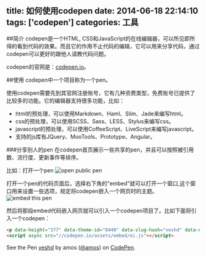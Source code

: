 title: 如何使用codepen
date: 2014-06-18 22:14:10
tags: ['codepen']
categories: 工具
-----------------------------

##简介
codepen是一个HTML, CSS和JavaScript的在线编辑器，可以所见即所得的看到代码的效果。而且它的作用不止代码的编辑，它可以用来分享代码，通过codepen可以更好的跟他人请教代码问题。

codepen的官网是：[codepen.io](https://codepen.io)。

##使用
codepen中一个项目称为一个pen。

使用codepen需要先到其官网注册账号，它有几种资费类型，免费账号已提供了比较多的功能。它的编辑器支持很多功能，比如：
+ html的预处理，可以使用Markdown、Haml、Slim、Jade来编写html。
+ css的预处理，可以使用SCSS、Sass、LESS、Stylus来编写css。
+ javascript的预处理，可以使用CoffeeScript、LiveScript来编写javascript。
+ 支持的js库有JQuery、MooTools、Prototype、Angular。

###分享别人的pen
在codepen首页展示一些共享的pen，并且可以按照被引用数、流行度、更新事件等排序。

比如：打开一个pen
![open public pen](/images/201401/pick-pen.png)

打开一个pen的代码页面后，选择右下角的"embed"就可以打开一个窗口,这个窗口用来设置一些选项，规定将codepen嵌入一个网页时的主题。
![embed this pen](/images/201401/embed-pen.png)

然后将那段embed代码嵌入网页就可以引入一个codepen项目了。比如下面将引入一个codepen：
```html
<p data-height="377" data-theme-id="8440" data-slug-hash="veshd" data-default-tab="result" data-user="amos" class='codepen'>See the Pen <a href='http://codepen.io/amos/pen/veshd/'>veshd</a> by amos (<a href='http://codepen.io/amos'>@amos</a>) on <a href='http://codepen.io'>CodePen</a>.</p>
<script async src="//codepen.io/assets/embed/ei.js"></script>
```
<p data-height="377" data-theme-id="8440" data-slug-hash="veshd" data-default-tab="result" data-user="amos" class='codepen'>See the Pen <a href='http://codepen.io/amos/pen/veshd/'>veshd</a> by amos (<a href='http://codepen.io/amos'>@amos</a>) on <a href='http://codepen.io'>CodePen</a>.</p>
<script async src="//codepen.io/assets/embed/ei.js"></script>